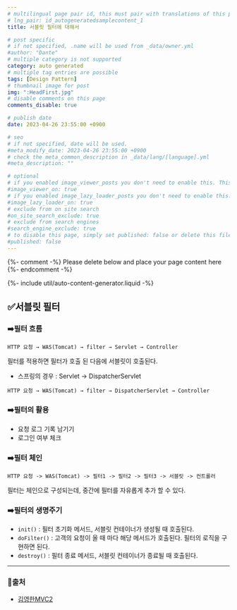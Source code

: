 ```yaml
---
# multilingual page pair id, this must pair with translations of this page. (This name must be unique)
# lng_pair: id_autogeneratedsamplecontent_1
title: 서블릿 필터에 대해서

# post specific
# if not specified, .name will be used from _data/owner.yml
#author: "Dante"
# multiple category is not supported
category: auto generated
# multiple tag entries are possible
tags: [Design Pattern]
# thumbnail image for post
img: ":HeadFirst.jpg"
# disable comments on this page
comments_disable: true

# publish date
date: 2023-04-26 23:55:00 +0900

# seo
# if not specified, date will be used.
#meta_modify_date: 2023-04-26 23:55:00 +0900
# check the meta_common_description in _data/lang/[language].yml
#meta_description: ""

# optional
# if you enabled image_viewer_posts you don't need to enable this. This is only if image_viewer_posts = false
#image_viewer_on: true
# if you enabled image_lazy_loader_posts you don't need to enable this. This is only if image_lazy_loader_posts = false
#image_lazy_loader_on: true
# exclude from on site search
#on_site_search_exclude: true
# exclude from search engines
#search_engine_exclude: true
# to disable this page, simply set published: false or delete this file
#published: false
---
```

{%- comment -%} Please delete below and place your page content here {%- endcomment -%}

{%- include util/auto-content-generator.liquid -%}

<!-- outline-start -->

## ✅서블릿 필터

### ➡️필터 흐름

```
HTTP 요청 → WAS(Tomcat) → filter → Servlet → Controller
```

필터를 적용하면 필터가 호출 된 다음에 서블릿이 호출된다.

- 스프링의 경우 : Servlet → DispatcherServlet

```
HTTP 요청 → WAS(Tomcat) → filter → DispatcherServlet → Controller
```

### ➡️필터의 활용

- 요청 로그 기록 남기기
- 로그인 여부 체크

### ➡️필터 체인

```
HTTP 요청 -> WAS(Tomcat) -> 필터1 -> 필터2 -> 필터3 -> 서블릿 -> 컨트롤러
```

필터는 체인으로 구성되는데, 중간에 필터를 자유롭게 추가 할 수 있다.

### ➡️필터의 생명주기

- `init()` : 필터 초기화 메서드, 서블릿 컨테이너가 생성될 때 호출된다.
- `doFilter()` : 고객의 요청이 올 때 마다 해당 메서드가 호출된다. 필터의 로직을 구현하면 된다.
- `destroy()` : 필터 종료 메서드, 서블릿 컨테이너가 종료될 때 호출된다.

---

### 📎출처

- [김영한MVC2](https://www.inflearn.com/course/스프링-mvc-2/dashboard)


<!-- outline-end -->
